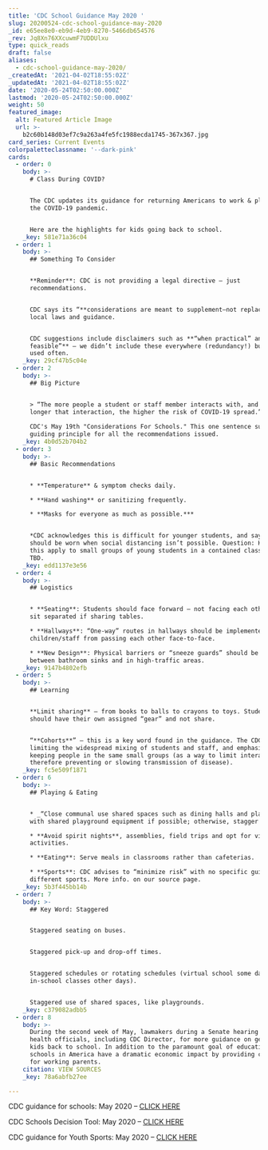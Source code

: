 ```yaml
---
title: 'CDC School Guidance May 2020 '
slug: 20200524-cdc-school-guidance-may-2020
_id: e65ee8e0-eb9d-4eb9-8270-5466db654576
_rev: Jq8Xn76XXcuwmF7UDDUlxu
type: quick_reads
draft: false
aliases:
  - cdc-school-guidance-may-2020/
_createdAt: '2021-04-02T18:55:02Z'
_updatedAt: '2021-04-02T18:55:02Z'
date: '2020-05-24T02:50:00.000Z'
lastmod: '2020-05-24T02:50:00.000Z'
weight: 50
featured_image:
  alt: Featured Article Image
  url: >-
    b2c60b148d03ef7c9a263a4fe5fc1988ecda1745-367x367.jpg
card_series: Current Events
colorpaletteclassname: '--dark-pink'
cards:
  - order: 0
    body: >-
      # Class During COVID?


      The CDC updates its guidance for returning Americans to work & play during
      the COVID-19 pandemic.


      Here are the highlights for kids going back to school.
    _key: 581e71a36c04
  - order: 1
    body: >-
      ## Something To Consider


      **Reminder**: CDC is not providing a legal directive – just
      recommendations.


      CDC says its “**considerations are meant to supplement—not replace**”
      local laws and guidance.


      CDC suggestions include disclaimers such as **“when practical” and “if
      feasible”** – we didn’t include these everywhere (redundancy!) but they’re
      used often.
    _key: 29cf47b5c04e
  - order: 2
    body: >-
      ## Big Picture


      > “The more people a student or staff member interacts with, and the
      longer that interaction, the higher the risk of COVID-19 spread.”  
        
      CDC's May 19th "Considerations For Schools." This one sentence sums up a
      guiding principle for all the recommendations issued.
    _key: 4b0d52b704b2
  - order: 3
    body: >-
      ## Basic Recommendations


      * **Temperature** & symptom checks daily.

      * **Hand washing** or sanitizing frequently.

      * **Masks for everyone as much as possible.***


      *CDC acknowledges this is difficult for younger students, and says masks
      should be worn when social distancing isn’t possible. Question: How does
      this apply to small groups of young students in a contained classroom?
      TBD.
    _key: edd1137e3e56
  - order: 4
    body: >-
      ## Logistics


      * **Seating**: Students should face forward – not facing each other – and
      sit separated if sharing tables.

      * **Hallways**: “One-way” routes in hallways should be implemented to keep
      children/staff from passing each other face-to-face.

      * **New Design**: Physical barriers or “sneeze guards” should be installed
      between bathroom sinks and in high-traffic areas.
    _key: 9147b4802efb
  - order: 5
    body: >-
      ## Learning


      **Limit sharing** – from books to balls to crayons to toys. Students
      should have their own assigned “gear” and not share.


      “**Cohorts**” – this is a key word found in the guidance. The CDC suggests
      limiting the widespread mixing of students and staff, and emphasizes
      keeping people in the same small groups (as a way to limit interactions,
      therefore preventing or slowing transmission of disease).
    _key: fc5e509f1871
  - order: 6
    body: >-
      ## Playing & Eating


      * _“Close communal use shared spaces such as dining halls and playgrounds
      with shared playground equipment if possible; otherwise, stagger use.”_

      * **Avoid spirit nights**, assemblies, field trips and opt for virtual
      activities.

      * **Eating**: Serve meals in classrooms rather than cafeterias.

      * **Sports**: CDC advises to “minimize risk” with no specific guidance for
      different sports. More info. on our source page.
    _key: 5b3f445bb14b
  - order: 7
    body: >-
      ## Key Word: Staggered


      Staggered seating on buses.


      Staggered pick-up and drop-off times.


      Staggered schedules or rotating schedules (virtual school some days,
      in-school classes other days).


      Staggered use of shared spaces, like playgrounds.
    _key: c379082adbb5
  - order: 8
    body: >-
      During the second week of May, lawmakers during a Senate hearing asked
      health officials, including CDC Director, for more guidance on getting
      kids back to school. In addition to the paramount goal of education,
      schools in America have a dramatic economic impact by providing childcare
      for working parents.
    citation: VIEW SOURCES
    _key: 78a6abfb27ee

---
```

CDC guidance for schools: May 2020 – [CLICK HERE](https://www.cdc.gov/coronavirus/2019-ncov/community/schools-childcare/schools.html)

CDC Schools Decision Tool: May 2020 – [CLICK HERE](https://www.cdc.gov/coronavirus/2019-ncov/community/schools-childcare/Schools-Decision-Tree.pdf)

CDC guidance for Youth Sports: May 2020 – [CLICK HERE](https://www.cdc.gov/coronavirus/2019-ncov/community/schools-childcare/youth-sports.html)